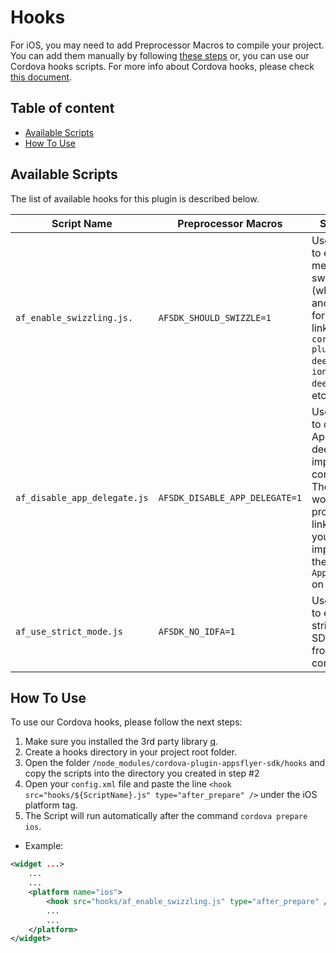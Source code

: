 # Hooks

For iOS, you may need to add Preprocessor Macros to compile your project. <br> You can add them manually by following [these steps](https://stackoverflow.com/questions/26928622/add-preprocessor-macro-to-a-target-in-xcode-6/26928784#26928784) or, you can use our Cordova hooks scripts. For more info about Cordova hooks, please check [this document](https://cordova.apache.org/docs/en/10.x/guide/appdev/hooks/).

## Table of content
- [ Available Scripts](#AvailableScripts)  
- [How To Use](#HowToUse)

## <a id="AvailableScripts"> Available Scripts

The list of available hooks for this plugin is described below.

|Script Name                 |Preprocessor Macros            |Script Uses                  |
|----------------------------|-------------------------------|-----------------------------|
|`af_enable_swizzling.js.`   |`AFSDK_SHOULD_SWIZZLE=1`       |Use this script to enable method swizzling (when using another plugin for deep linking like `cordova-plugin-deeplinks`, `ionic-plugin-deeplinks`, etc.)|
|`af_disable_app_delegate.js`|`AFSDK_DISABLE_APP_DELEGATE=1` |Use this script to disable AppsFlyer deep links implementation completely. The plugin would not process deep links unless you implemented the code in `AppDelegate.m` on your own. |
|`af_use_strict_mode.js`     |`AFSDK_NO_IDFA=1`			     |Use this script to exclude non strict mode SDK methods from the compilation.|

## <a id="HowToUse"> How To Use

To use our Cordova hooks, please follow the next steps:

 1. Make sure you installed the 3rd party library [q](https://www.npmjs.com/package/q).
 2. Create a hooks directory in your project root folder. 
 3. Open the folder `/node_modules/cordova-plugin-appsflyer-sdk/hooks` and copy the scripts into the directory you created in step #2 
 4. Open your `config.xml` file and paste the line `<hook src="hooks/${ScriptName}.js" type="after_prepare" />` under the iOS platform tag.
 5. The Script will run automatically after the command `cordova prepare ios`.
 
*  Example: 
```xml
<widget ...>
	...
	...
	<platform name="ios">  
		<hook src="hooks/af_enable_swizzling.js" type="after_prepare" />  
	    ...
	    ...
	</platform>
</widget>
```

